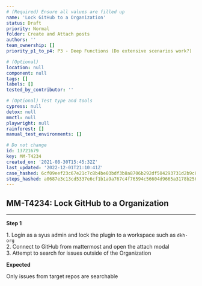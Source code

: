 ```yaml
---
# (Required) Ensure all values are filled up
name: 'Lock GitHub to a Organization'
status: Draft
priority: Normal
folder: Create and Attach posts
authors: ''
team_ownership: []
priority_p1_to_p4: P3 - Deep Functions (Do extensive scenarios work?)

# (Optional)
location: null
component: null
tags: []
labels: []
tested_by_contributor: ''

# (Optional) Test type and tools
cypress: null
detox: null
mmctl: null
playwright: null
rainforest: []
manual_test_environments: []

# Do not change
id: 13721679
key: MM-T4234
created_on: '2021-08-30T15:45:32Z'
last_updated: '2022-12-01T21:10:41Z'
case_hashed: 6cf09eef23c67e21c7c8b4be03bdf3b8a8706b292df504293731d2b9c8d36057df9b006b46006f185682d0ccabc495f6
steps_hashed: a0687e3c13cd5337e6cf1b1a9a767c4f76594c56604d9665a3178b2567be94f8008110c814d25fb3fd47378ad907457f
---
```


<!-- (Auto-generated) Based on frontmatter's "key" and "name" -->

## MM-T4234: Lock GitHub to a Organization

---

**Step 1**

1\. Login as a syus admin and lock the plugin to a workspace such as `dkh-org`\
2\. Connect to GitHub from mattermost and open the attach modal\
3\. Attempt to search for issues outside of the Organization

**Expected**

Only issues from target repos are searchable
